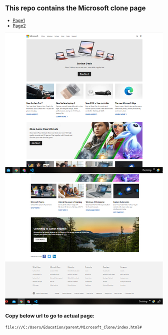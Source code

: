 ## This repo contains the Microsoft clone page

- [Page1](#page-1)
- [Page2](#page-2)


![Page1](./images/page1.png)
![Page2](./images/page2.png)

### Copy below url to go to actual page:

`file:///C:/Users/Education/parent/Microsoft_Clone/index.html#`